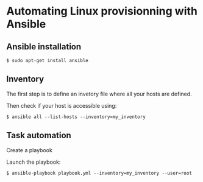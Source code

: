 # Automating Linux provisionning with Ansible

## Ansible installation
```console
$ sudo apt-get install ansible
```

## Inventory
The first step is to define an invetory file where all your hosts are defined.

Then check if your host is accessible using:
```console
$ ansible all --list-hosts --inventory=my_inventory
```

## Task automation
Create a playbook

Launch the playbook:

```console
$ ansible-playbook playbook.yml --inventory=my_inventory --user=root
```